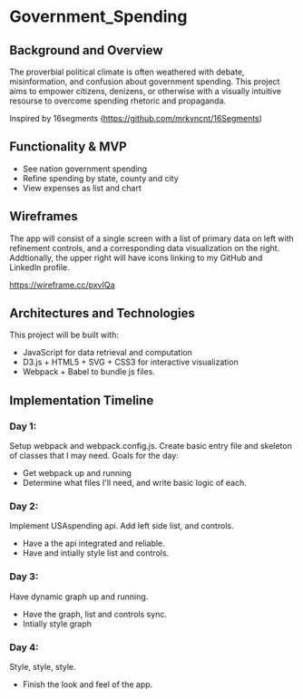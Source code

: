 # Government_Spending

## Background and Overview

The proverbial political climate is often weathered with debate, misinformation, and confusion about government spending.
This project aims to empower citizens, denizens, or otherwise with a visually intuitive resourse to overcome spending rhetoric and propaganda.

Inspired by 16segments (https://github.com/mrkvncnt/16Segments)

## Functionality & MVP

- See nation government spending
- Refine spending by state, county and city
- View expenses as list and chart

## Wireframes

The app will consist of a single screen with a list of primary data on left with refinement controls, 
and a corresponding data visualization on the right. 
Addtionally, the upper right will have icons linking to my GitHub and LinkedIn profile.

https://wireframe.cc/pxvIQa

## Architectures and Technologies

This project will be built with:

- JavaScript for data retrieval and computation
- D3.js + HTML5 + SVG + CSS3 for interactive visualization
- Webpack + Babel to bundle js files.

## Implementation Timeline

### Day 1: 
Setup webpack and webpack.config.js. Create basic entry file and skeleton of classes that I may need. Goals for the day:

 - Get webpack up and running
 - Determine what files I'll need, and write basic logic of each.
 
### Day 2:
Implement USAspending api. Add left side list, and controls.

 - Have a the api integrated and reliable.
 - Have and intially style list and controls.
 
### Day 3:
Have dynamic graph up and running.

 - Have the graph, list and controls sync.
 - Intially style graph 
 
### Day 4:
Style, style, style.

 - Finish the look and feel of the app.
